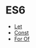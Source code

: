 # ES6

- [Let](https://github.com/hirokoymj/ES6/blob/master/Let.md)
- [Const]()
- [For Of](https://github.com/hirokoymj/ES6/blob/master/ForOf.md)
